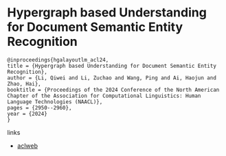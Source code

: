 # Hypergraph based Understanding for Document Semantic Entity Recognition

```
@inproceedings{hgalayoutlm_acl24,
title = {Hypergraph based Understanding for Document Semantic Entity Recognition},
author = {Li, Qiwei and Li, Zuchao and Wang, Ping and Ai, Haojun and Zhao, Hai},
booktitle = {Proceedings of the 2024 Conference of the North American Chapter of the Association for Computational Linguistics: Human Language Technologies (NAACL)},
pages = {2950--2960},
year = {2024}
}
```

links
- [aclweb](https://aclanthology.org/2024.acl-long.162)
